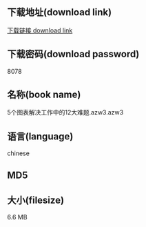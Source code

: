 ## 下载地址(download link)
[下载链接 download link](https://voluble-croquembouche-d321dc.netlify.app/?s=5%E4%B8%AA%E5%9B%BE%E8%A1%A8%E8%A7%A3%E5%86%B3%E5%B7%A5%E4%BD%9C%E4%B8%AD%E7%9A%8412%E5%A4%A7%E9%9A%BE%E9%A2%98.azw3)

## 下载密码(download password)
8078

## 名称(book name)
5个图表解决工作中的12大难题.azw3.azw3

## 语言(language)
chinese

## MD5


## 大小(filesize)
6.6 MB
